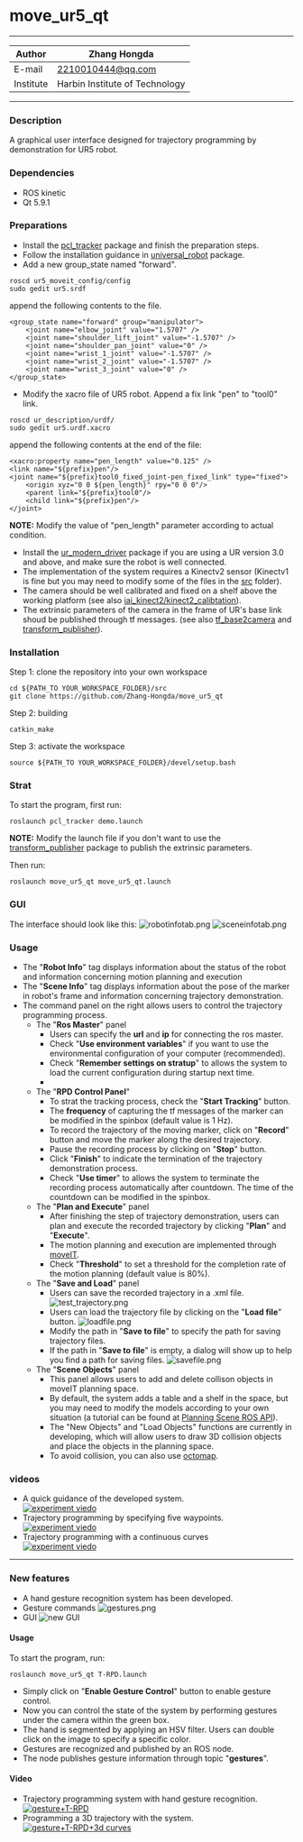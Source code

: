 move_ur5_qt
==============================

****
|Author|Zhang Hongda|
|------|-----------------|
|E-mail|2210010444@qq.com|
|Institute|Harbin Institute of Technology|
****

### Description
A graphical user interface designed for trajectory programming by demonstration for UR5 robot.
### Dependencies
- ROS kinetic
- Qt 5.9.1
### Preparations
* Install the [pcl_tracker](https://github.com/Zhang-Hongda/pcl_tracker) package and finish the preparation steps.
* Follow the installation guidance in [universal_robot](https://github.com/ros-industrial/universal_robot) package. 
* Add a new group_state named "forward".
```
roscd ur5_moveit_config/config
sudo gedit ur5.srdf
```
append the following contents to the file.
```
<group_state name="forward" group="manipulator">
    <joint name="elbow_joint" value="1.5707" />
    <joint name="shoulder_lift_joint" value="-1.5707" />
    <joint name="shoulder_pan_joint" value="0" />
    <joint name="wrist_1_joint" value="-1.5707" />
    <joint name="wrist_2_joint" value="-1.5707" />
    <joint name="wrist_3_joint" value="0" />
</group_state>
```
* Modify the xacro file of UR5 robot. Append a fix link "pen" to "tool0" link.
```
roscd ur_description/urdf/
sudo gedit ur5.urdf.xacro
```
append the following contents at the end of the file:
```
<xacro:property name="pen_length" value="0.125" />
<link name="${prefix}pen"/>
<joint name="${prefix}tool0_fixed_joint-pen_fixed_link" type="fixed">
    <origin xyz="0 0 ${pen_length}" rpy="0 0 0"/>
    <parent link="${prefix}tool0"/>
    <child link="${prefix}pen"/>
</joint>
```
__NOTE:__ Modify the value of "pen_length" parameter according to actual condition.
* Install the [ur_modern_driver](https://github.com/Zhang-Hongda/ur_modern_driver) package if you are using a UR version 3.0 and above, and make sure the robot is well connected.
* The implementation of the system requires a Kinectv2 sensor (Kinectv1 is fine but you may need to modify some of the files in the [src](./src) folder). 
* The camera should be well calibrated and fixed on a shelf above the working platform (see also [iai_kinect2/kinect2_calibtation](https://github.com/code-iai/iai_kinect2/tree/master/kinect2_calibration)). 
* The extrinsic parameters of the camera in the frame of UR's base link shoud be published through tf messages. (see also [tf_base2camera](https://github.com/Zhang-Hongda/tf_base2camera) and [transform_publisher](https://github.com/Zhang-Hongda/transform_publisher)). 
### Installation
Step 1: clone the repository into your own workspace
```
cd ${PATH_TO YOUR_WORKSPACE_FOLDER}/src
git clone https://github.com/Zhang-Hongda/move_ur5_qt
```
Step 2: building
```
catkin_make
```
Step 3: activate the workspace
```
source ${PATH_TO YOUR_WORKSPACE_FOLDER}/devel/setup.bash
```
### Strat 
To start the program, first run:
```
roslaunch pcl_tracker demo.launch 
```
__NOTE:__  Modify the launch file if you don't want to use the [transform_publisher](https://github.com/Zhang-Hongda/transform_publisher) package to publish the extrinsic parameters.  

Then run:
```
roslaunch move_ur5_qt move_ur5_qt.launch
```
### GUI
The interface should look like this:
![robotinfotab.png](./png/robotinfotab.png "robot info tab")
![sceneinfotab.png](./png/sceneinfotab.png "scene info tab")
### Usage
*  The "__Robot Info__" tag displays information about the status of the robot and information concerning motion planning and execution
*  The "__Scene Info__" tag displays information about the pose of the marker in robot's frame and information concerning trajectory demonstration.
*  The command panel on the right allows users to control the trajectory programming process.
    * The "__Ros Master__" panel
        * Users can specify the __url__ and __ip__ for connecting the ros master.
        * Check "__Use environment variables__" if you want to use the environmental configuration of your computer (recommended).
        * Check "__Remember settings on stratup__" to allows the system to load the current configuration during startup next time.
        * 
    * The "__RPD Control Panel__"
        * To strat the tracking process, check the "__Start Tracking__" button.
        * The __frequency__ of capturing the tf messages of the marker can be modified in the spinbox (default value is 1 Hz).
        * To record the trajectory of the moving marker, click on "__Record__" button and move the marker along the desired trajectory.
        * Pause the recording process by clicking on "__Stop__" button.
        * Click "__Finish__" to indicate the termination of the trajectory demonstration process.
        * Check "__Use timer__" to allows the system to terminate the recording process automatically after countdown. The time of the countdown can be modified in the spinbox.
    * The "__Plan and Execute__" panel
        * After finishing the step of trajectory demonstration, users can plan and execute the recorded trajectory by clicking "__Plan__" and "__Execute__".
        * The motion planning and execution are implemented through [moveIT](https://moveit.ros.org/).
        * Check "__Threshold__" to set a threshold for the completion rate of the motion planning (default value is 80%).
    * The "__Save and Load__" panel
        * Users can save the recorded trajectory in a .xml file.
        ![test_trajectory.png](./png/test_trajectory.png "test_trajectory")
        * Users can load the trajectory file by clicking on the "__Load file__" button.
        ![loadfile.png](./png/loadfile.png "loadfile")
        * Modify the path in "__Save to file__" to specify the path for saving trajectory files.
        * If the path in "__Save to file__" is empty, a dialog will show up to help you find a path for saving files.
        ![savefile.png](./png/savefile.png "savefile")        
    * The "__Scene Objects__" panel
        * This panel allows users to add and delete collison objects in moveIT planning space.
        * By default, the system adds a table and a shelf in the space, but you may need to modify the models according to your own situation (a tutorial can be found at [Planning Scene ROS API](http://docs.ros.org/kinetic/api/moveit_tutorials/html/doc/planning_scene_ros_api/planning_scene_ros_api_tutorial.html#getting-started)).
        * The "New Objects" and "Load Objects" functions are currently in developing, which will allow users to draw 3D collision objects and place the objects in the planning space.
        * To avoid collision, you can also use [octomap](http://wiki.ros.org/octomap).

### videos
* A quick guidance of the developed system.  
     [![experiment viedo](https://img.youtube.com/vi/YASbjS_zb-g/0.jpg)](https://www.youtube.com/watch?v=YASbjS_zb-g)  
* Trajectory programming by specifying five waypoints.  
     [![experiment viedo](https://img.youtube.com/vi/F18YgKlDluw/0.jpg)](https://www.youtube.com/watch?v=F18YgKlDluw)  
* Trajectory programming with a continuous curves  
     [![experiment viedo](https://img.youtube.com/vi/5dFEKOuHhTA/0.jpg)](https://www.youtube.com/watch?v=5dFEKOuHhTA)  
***
### New features
- A hand gesture recognition system has been developed.
- Gesture commands
![gestures.png](./png/gestures.png "gestures")
- GUI
![new GUI](./png/new_GUI.png  "new GUI")
#### Usage
To start the program, run:
```
roslaunch move_ur5_qt T-RPD.launch
```
 - Simply click on "**Enable Gesture Control**" button to enable gesture control.
 - Now you can control the state of the system by performing gestures under the camera within the green box.
 - The hand is segmented by applying an HSV filter. Users can double click on the image to specify a specific color.
 - Gestures are recognized and published by an ROS node.
 - The node publishes gesture information through topic "**gestures**".
#### Video
- Trajectory programming system with hand gesture recognition.  
[![gesture+T-RPD](https://img.youtube.com/vi/zrDPwKBzDR4/0.jpg)](https://www.youtube.com/watch?v=zrDPwKBzDR4)  
- Programming a 3D trajectory with the system.  
[![gesture+T-RPD+3d curves](https://img.youtube.com/vi/I-mkXT_k8kA/0.jpg)](https://www.youtube.com/watch?v=I-mkXT_k8kA)  